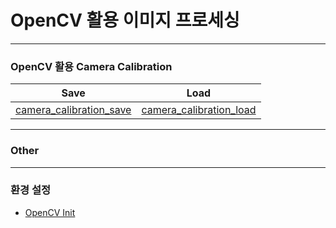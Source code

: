 # OpenCV 활용 이미지 프로세싱

---

### OpenCV 활용 Camera Calibration 

| Save | Load |
| :------------: | :------------: |
| [camera_calibration_save](/camera_calibration/cam-cal-saved.ipynb) | [camera_calibration_load](/camera_calibration/cam-cal-loaded.ipynb) |

---

### Other

---

### 환경 설정

- [OpenCV Init](/opencv.md)
